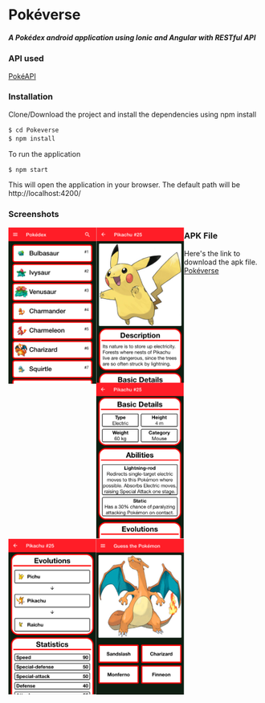 # Pokéverse
##### A Pokédex android application using Ionic and Angular with RESTful API
### API used
[PokéAPI](https://pokeapi.co/)

### Installation
Clone/Download the project and install the dependencies using npm install
```sh
$ cd Pokeverse
$ npm install
```
To run the application
```sh
$ npm start
```
This will open the application in your browser. The default path will be http://localhost:4200/

### Screenshots
<div>
  <img style="float: left" src="Screenshots/SS1.png" width="175">
  <img style="float: left" src="Screenshots/SS2.png" width="175">
  <img style="float: left" src="Screenshots/SS3.png" width="175">
  <img style="float: left" src="Screenshots/SS4.png" width="175">
  <img style="float: left" src="Screenshots/SS5.png" width="175">
</div>

### APK File
Here's the link to download the apk file. [Pokéverse](https://drive.google.com/file/d/1yOFV8bxJZ5vY498LM2NVYRiFVLTOmFmP/view?usp=sharing)
